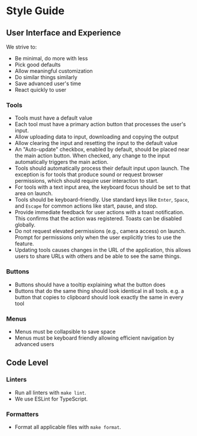 # Style Guide

## User Interface and Experience

We strive to:
* Be minimal, do more with less
* Pick good defaults
* Allow meaningful customization
* Do similar things similarly
* Save advanced user's time
* React quickly to user

### Tools

* Tools must have a default value
* Each tool must have a primary action button that processes the user's input.
* Allow uploading data to input, downloading and copying the output
* Allow clearing the input and resetting the input to the default value
* An "Auto-update" checkbox, enabled by default, should be placed near the main action button. When checked, any change to the input automatically triggers the main action.
* Tools should automatically process their default input upon launch. The exception is for tools that produce sound or request browser permissions, which should require user interaction to start.
* For tools with a text input area, the keyboard focus should be set to that area on launch.
* Tools should be keyboard-friendly. Use standard keys like `Enter`, `Space`, and `Escape` for common actions like start, pause, and stop.
* Provide immediate feedback for user actions with a toast notification. This confirms that the action was registered. Toasts can be disabled globally.
* Do not request elevated permissions (e.g., camera access) on launch. Prompt for permissions only when the user explicitly tries to use the feature.
* Updating tools causes changes in the URL of the application, this allows users to share URLs with others and be able to see the same things.

### Buttons

* Buttons should have a tooltip explaining what the button does
* Buttons that do the same thing should look identical in all tools. e.g. a button that copies to clipboard should look exactly the same in every tool

### Menus

* Menus must be collapsible to save space
* Menus must be keyboard friendly allowing efficient navigation by advanced users

## Code Level

### Linters

*   Run all linters with `make lint`.
*   We use ESLint for TypeScript.

### Formatters

*   Format all applicable files with `make format`.
